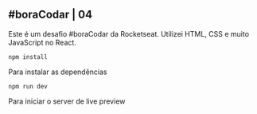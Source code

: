 ## #boraCodar | 04

Este é um desafio #boraCodar da Rocketseat. Utilizei HTML, CSS e muito JavaScript no React.

`npm install`

Para instalar as dependências

`npm run dev`

Para iniciar o server de live preview
